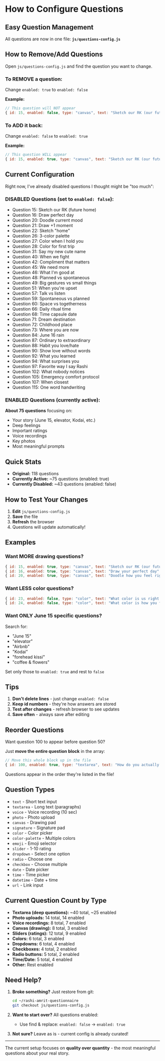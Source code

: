 # How to Configure Questions

## Easy Question Management

All questions are now in one file: **`js/questions-config.js`**

## How to Remove/Add Questions

Open `js/questions-config.js` and find the question you want to change.

### To REMOVE a question:
Change `enabled: true` to `enabled: false`

**Example:**
```javascript
// This question will NOT appear
{ id: 15, enabled: false, type: "canvas", text: "Sketch our RK (our future home)" },
```

### To ADD it back:
Change `enabled: false` to `enabled: true`

**Example:**
```javascript
// This question WILL appear
{ id: 15, enabled: true, type: "canvas", text: "Sketch our RK (our future home)" },
```

## Current Configuration

Right now, I've already disabled questions I thought might be "too much":

### DISABLED Questions (set to `enabled: false`):
- Question 15: Sketch our RK (future home)
- Question 16: Draw perfect day
- Question 20: Doodle current mood
- Question 21: Draw +1 moment
- Question 22: Sketch "home"
- Question 26: 3-color palette
- Question 27: Color when I hold you
- Question 28: Color for first trip
- Question 31: Say my new cute name
- Question 40: When we fight
- Question 42: Compliment that matters
- Question 45: We need more
- Question 46: What I'm good at
- Question 48: Planned vs spontaneous
- Question 49: Big gestures vs small things
- Question 51: When you're upset
- Question 57: Talk vs listen
- Question 59: Spontaneous vs planned
- Question 60: Space vs togetherness
- Question 66: Daily ritual time
- Question 68: Time capsule date
- Question 71: Dream destination
- Question 72: Childhood place
- Question 73: Where you are now
- Question 84: June 16 rain
- Question 87: Ordinary to extraordinary
- Question 88: Habit you love/hate
- Question 90: Show love without words
- Question 92: What you learned
- Question 94: What surprises you
- Question 97: Favorite way I say Rashi
- Question 102: What nobody notices
- Question 105: Emergency comfort protocol
- Question 107: When closest
- Question 115: One word handwriting

### ENABLED Questions (currently active):
**About 75 questions** focusing on:
- Your story (June 15, elevator, Kodai, etc.)
- Deep feelings
- Important ratings
- Voice recordings
- Key photos
- Most meaningful prompts

## Quick Stats

- **Original:** 118 questions
- **Currently Active:** ~75 questions (enabled: true)
- **Currently Disabled:** ~43 questions (enabled: false)

## How to Test Your Changes

1. **Edit** `js/questions-config.js`
2. **Save** the file
3. **Refresh** the browser
4. Questions will update automatically!

## Examples

### Want MORE drawing questions?
```javascript
{ id: 15, enabled: true, type: "canvas", text: "Sketch our RK (our future home)" },
{ id: 16, enabled: true, type: "canvas", text: "Draw your perfect day" },
{ id: 20, enabled: true, type: "canvas", text: "Doodle how you feel right now" },
```

### Want LESS color questions?
```javascript
{ id: 23, enabled: false, type: "color", text: "What color is us right now?" },
{ id: 24, enabled: false, type: "color", text: "What color is how you feel about me?" },
```

### Want ONLY June 15 specific questions?
Search for:
- "June 15"
- "elevator"
- "Airbnb"
- "Kodai"
- "forehead kissi"
- "coffee & flowers"

Set only those to `enabled: true` and rest to `false`

## Tips

1. **Don't delete lines** - just change `enabled: false`
2. **Keep id numbers** - they're how answers are stored
3. **Test after changes** - refresh browser to see updates
4. **Save often** - always save after editing

## Reorder Questions

Want question 100 to appear before question 50?

Just **move the entire question block** in the array:

```javascript
// Move this whole block up in the file
{ id: 100, enabled: true, type: "textarea", text: "How do you actually feel about the distance?" },
```

Questions appear in the order they're listed in the file!

## Question Types

- `text` - Short text input
- `textarea` - Long text (paragraphs)
- `voice` - Voice recording (10 sec)
- `photo` - Photo upload
- `canvas` - Drawing pad
- `signature` - Signature pad
- `color` - Color picker
- `color-palette` - Multiple colors
- `emoji` - Emoji selector
- `slider` - 1-10 rating
- `dropdown` - Select one option
- `radio` - Choose one
- `checkbox` - Choose multiple
- `date` - Date picker
- `time` - Time picker
- `datetime` - Date + time
- `url` - Link input

## Current Question Count by Type

- **Textarea (deep questions):** ~40 total, ~25 enabled
- **Photo uploads:** 14 total, 14 enabled
- **Voice recordings:** 8 total, 7 enabled
- **Canvas (drawing):** 8 total, 3 enabled
- **Sliders (ratings):** 12 total, 9 enabled
- **Colors:** 6 total, 3 enabled
- **Dropdowns:** 6 total, 4 enabled
- **Checkboxes:** 4 total, 2 enabled
- **Radio buttons:** 5 total, 2 enabled
- **Time/Date:** 5 total, 4 enabled
- **Other:** Rest enabled

## Need Help?

1. **Broke something?** Just restore from git:
   ```bash
   cd ~/rashi-amrit-questionnaire
   git checkout js/questions-config.js
   ```

2. **Want to start over?** All questions enabled:
   - Use find & replace: `enabled: false` → `enabled: true`

3. **Not sure?** Leave as is - current config is already curated!

---

The current setup focuses on **quality over quantity** - the most meaningful questions about your real story.
